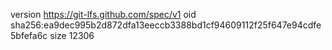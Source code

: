 version https://git-lfs.github.com/spec/v1
oid sha256:ea9dec995b2d872dfa13eeccb3388bd1cf94609112f25f647e94cdfe5bfefa6c
size 12306
